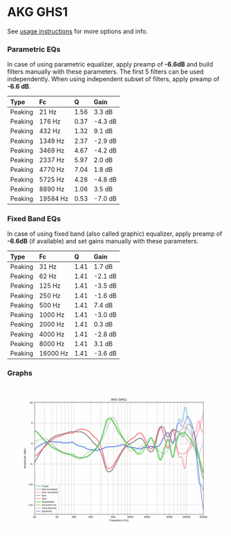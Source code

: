 # AKG GHS1
See [usage instructions](https://github.com/jaakkopasanen/AutoEq#usage) for more options and info.

### Parametric EQs
In case of using parametric equalizer, apply preamp of **-6.6dB** and build filters manually
with these parameters. The first 5 filters can be used independently.
When using independent subset of filters, apply preamp of **-6.6 dB**.

| Type    | Fc       |    Q | Gain    |
|:--------|:---------|:-----|:--------|
| Peaking | 21 Hz    | 1.56 | 3.3 dB  |
| Peaking | 176 Hz   | 0.37 | -4.3 dB |
| Peaking | 432 Hz   | 1.32 | 9.1 dB  |
| Peaking | 1349 Hz  | 2.37 | -2.9 dB |
| Peaking | 3469 Hz  | 4.67 | -4.2 dB |
| Peaking | 2337 Hz  | 5.97 | 2.0 dB  |
| Peaking | 4770 Hz  | 7.04 | 1.8 dB  |
| Peaking | 5725 Hz  | 4.28 | -4.8 dB |
| Peaking | 8890 Hz  | 1.06 | 3.5 dB  |
| Peaking | 19584 Hz | 0.53 | -7.0 dB |

### Fixed Band EQs
In case of using fixed band (also called graphic) equalizer, apply preamp of **-6.6dB**
(if available) and set gains manually with these parameters.

| Type    | Fc       |    Q | Gain    |
|:--------|:---------|:-----|:--------|
| Peaking | 31 Hz    | 1.41 | 1.7 dB  |
| Peaking | 62 Hz    | 1.41 | -2.1 dB |
| Peaking | 125 Hz   | 1.41 | -3.5 dB |
| Peaking | 250 Hz   | 1.41 | -1.6 dB |
| Peaking | 500 Hz   | 1.41 | 7.4 dB  |
| Peaking | 1000 Hz  | 1.41 | -3.0 dB |
| Peaking | 2000 Hz  | 1.41 | 0.3 dB  |
| Peaking | 4000 Hz  | 1.41 | -2.8 dB |
| Peaking | 8000 Hz  | 1.41 | 3.1 dB  |
| Peaking | 16000 Hz | 1.41 | -3.6 dB |

### Graphs
![](./AKG%20GHS1.png)